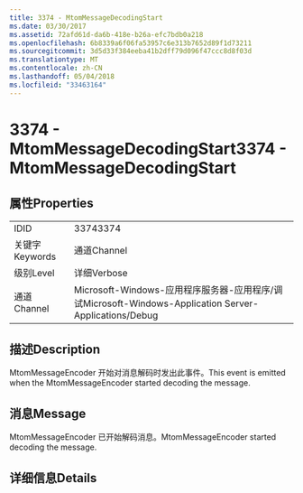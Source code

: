 ```yaml
---
title: 3374 - MtomMessageDecodingStart
ms.date: 03/30/2017
ms.assetid: 72afd61d-da6b-418e-b26a-efc7bdb0a218
ms.openlocfilehash: 6b8339a6f06fa53957c6e313b7652d89f1d73211
ms.sourcegitcommit: 3d5d33f384eeba41b2dff79d096f47ccc8d8f03d
ms.translationtype: MT
ms.contentlocale: zh-CN
ms.lasthandoff: 05/04/2018
ms.locfileid: "33463164"
---
```

# <a name="3374---mtommessagedecodingstart"></a><span data-ttu-id="fb353-102">3374 - MtomMessageDecodingStart</span><span class="sxs-lookup"><span data-stu-id="fb353-102">3374 - MtomMessageDecodingStart</span></span>
## <a name="properties"></a><span data-ttu-id="fb353-103">属性</span><span class="sxs-lookup"><span data-stu-id="fb353-103">Properties</span></span>  
  
|||  
|-|-|  
|<span data-ttu-id="fb353-104">ID</span><span class="sxs-lookup"><span data-stu-id="fb353-104">ID</span></span>|<span data-ttu-id="fb353-105">3374</span><span class="sxs-lookup"><span data-stu-id="fb353-105">3374</span></span>|  
|<span data-ttu-id="fb353-106">关键字</span><span class="sxs-lookup"><span data-stu-id="fb353-106">Keywords</span></span>|<span data-ttu-id="fb353-107">通道</span><span class="sxs-lookup"><span data-stu-id="fb353-107">Channel</span></span>|  
|<span data-ttu-id="fb353-108">级别</span><span class="sxs-lookup"><span data-stu-id="fb353-108">Level</span></span>|<span data-ttu-id="fb353-109">详细</span><span class="sxs-lookup"><span data-stu-id="fb353-109">Verbose</span></span>|  
|<span data-ttu-id="fb353-110">通道</span><span class="sxs-lookup"><span data-stu-id="fb353-110">Channel</span></span>|<span data-ttu-id="fb353-111">Microsoft-Windows-应用程序服务器-应用程序/调试</span><span class="sxs-lookup"><span data-stu-id="fb353-111">Microsoft-Windows-Application Server-Applications/Debug</span></span>|  
  
## <a name="description"></a><span data-ttu-id="fb353-112">描述</span><span class="sxs-lookup"><span data-stu-id="fb353-112">Description</span></span>  
 <span data-ttu-id="fb353-113">MtomMessageEncoder 开始对消息解码时发出此事件。</span><span class="sxs-lookup"><span data-stu-id="fb353-113">This event is emitted when the MtomMessageEncoder started decoding the message.</span></span>  
  
## <a name="message"></a><span data-ttu-id="fb353-114">消息</span><span class="sxs-lookup"><span data-stu-id="fb353-114">Message</span></span>  
 <span data-ttu-id="fb353-115">MtomMessageEncoder 已开始解码消息。</span><span class="sxs-lookup"><span data-stu-id="fb353-115">MtomMessageEncoder started decoding  the message.</span></span>  
  
## <a name="details"></a><span data-ttu-id="fb353-116">详细信息</span><span class="sxs-lookup"><span data-stu-id="fb353-116">Details</span></span>
